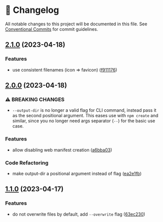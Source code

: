 <!-- markdownlint-disable --><!-- textlint-disable -->

# 📓 Changelog

All notable changes to this project will be documented in this file. See
[Conventional Commits](https://conventionalcommits.org) for commit guidelines.

## [2.1.0](https://github.com/rexxars/create-favicon/compare/v2.0.0...v2.1.0) (2023-04-18)

### Features

- use consistent filenames (icon => favicon) ([f911176](https://github.com/rexxars/create-favicon/commit/f911176c552c3f0636052e774c4a53ca880756f0))

## [2.0.0](https://github.com/rexxars/create-favicon/compare/v1.1.0...v2.0.0) (2023-04-18)

### ⚠ BREAKING CHANGES

- `--output-dir` is no longer a valid flag for CLI command,
  instead pass it as the second positional argument. This eases use with
  `npm create` and similar, since you no longer need args separator (`--`) for the
  basic use case.

### Features

- allow disabling web manifest creation ([a6bba03](https://github.com/rexxars/create-favicon/commit/a6bba03cad9dd997146ce694fb26a84c8fe0aea0))

### Code Refactoring

- make output-dir a positional argument instead of flag ([ea2e1fb](https://github.com/rexxars/create-favicon/commit/ea2e1fb0c5d45738771725fd635f01135392e959))

## [1.1.0](https://github.com/rexxars/create-favicon/compare/v1.0.0...v1.1.0) (2023-04-17)

### Features

- do not overwrite files by default, add `--overwrite` flag ([63ec230](https://github.com/rexxars/create-favicon/commit/63ec23022e5909f34b9cf103fac21e06054e9613))
